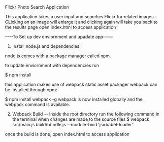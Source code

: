 Flickr Photo Search Application

This application takes a user input and searches Flickr for related images. CLicking on an image will enlarge it and clicking again will take you back to the results page
open index.html to access application

----To Set up dev enviornment and upadate app-----

1. Install node.js and dependencies.

node.js comes with a package manager called npm.

to update enviornment with dependencies run 

$ npm install 

this application makes use of webpack static asset packager
webpack can be installed through npm:

$ npm install webpack -g
webpack is now installed globally and the webpack command is available.



2. Webpack Build -- 
inside the root directory run the following command in the terminal when changes are made to the source files
$ webpack src/main.js build/bundle.js --module-bind 'js=babel-loader'

once the build is done, open index.html to access application

